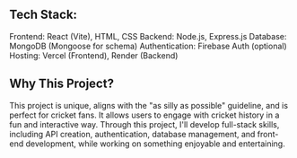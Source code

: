 
## Tech Stack:
Frontend: React (Vite), HTML, CSS
Backend: Node.js, Express.js
Database: MongoDB (Mongoose for schema)
Authentication: Firebase Auth (optional)
Hosting: Vercel (Frontend), Render (Backend)

##  Why This Project?
This project is unique, aligns with the "as silly as possible" guideline, and is perfect for cricket fans. It allows users to engage with cricket history in a fun and interactive way. Through this project, I'll develop full-stack skills, including API creation, authentication, database management, and front-end development, while working on something enjoyable and entertaining.